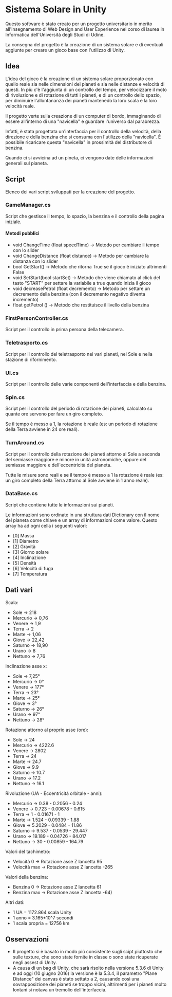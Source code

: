 # Sistema Solare in Unity
Questo software è stato creato per un progetto universitario in merito all'insegnamento di Web Design and User Experience nel corso di laurea in Informatica dell'Università degli Studi di Udine.

La consegna del progetto è la creazione di un sistema solare e di eventuali aggiunte per creare un gioco base con l'utilizzo di Unity.

## Idea
L'idea del gioco è la creazione di un sistema solare proporzionato con quello reale sia nelle dimensioni dei pianeti e sia nelle distanze e velocità di questi. In più c'è l'aggiunta di un controllo del tempo, per velocizzare il moto di rivoluzione e di rotazione di tutti i pianeti, e di un controllo dello spazio, per diminuire l'allontananza dei pianeti mantenedo la loro scala e la loro velocità reale.

Il progetto verte sulla creazione di un computer di bordo, immaginando di essere all'interno di una "navicella" e guardare l'universo dal parabrezza.

Infatti, è stata progettata un'interfaccia per il controllo della velocità, della direzione e della benzina che si consuma con l'utilizzo della "navicella". &#200; possibile ricaricare questa "navicella" in prossimità del distributore di benzina.

Quando ci si avvicina ad un pineta, ci vengono date delle informazioni generali sul pianeta.

## Script
Elenco dei vari script sviluppati per la creazione del progetto.

### GameManager.cs
Script che gestisce il tempo, lo spazio, la benzina e il controllo della pagina iniziale.

#### Metodi pubblici
- void ChangeTime (float speedTime) -> Metodo per cambiare il tempo con lo slider
- void ChangeDistance (float distance) -> Metodo per cambiare la distanza con lo slider
- bool GetStart() -> Metodo che ritorna True se il gioco è iniziato altrimenti False
- void SetStart(bool startSet) -> Metodo che viene chiamato al click del tasto "START" per settare la variabile a true quando inizia il gioco
- void decreasePetrol (float decremento) -> Metodo per settare un decremento della benzina (con il decremento negativo diventa incremento)
- float getPetrol () -> Metodo che restituisce il livello della benzina

### FirstPersonController.cs
Script per il controllo in prima persona della telecamera.

### Teletrasporto.cs
Script per il controllo del teletrasporto nei vari pianeti, nel Sole e nella stazione di rifornimento.

### UI.cs
Script per il controllo delle varie componenti dell'interfaccia e della benzina.

### Spin.cs
Script per il controllo del periodo di rotazione dei pianeti, calcolato su quante ore servono per fare un giro completo.

Se il tempo è messo a 1, la rotazione è reale (es: un periodo di rotazione della Terra avviene in 24 ore reali).

### TurnAround.cs
Script per il controllo della rotazione dei pianeti attorno al Sole a seconda del semiasse maggiore e minore in unità astronomiche, oppure del semiasse maggiore e dell'eccentricità del pianeta.

Tutte le misure sono reali e se il tempo è messo a 1 la rotazione è reale (es: un giro completo della Terra attorno al Sole avviene in 1 anno reale).

### DataBase.cs
Script che contiene tutte le informazioni sui pianeti.

Le informazioni sono ordinate in una struttura dati Dictionary con il nome del pianeta come chiave e un array di informazioni come valore. Questo array ha ad ogni cella i seguenti valori:
- [0] Massa
- [1] Diametro
- [2] Gravità
- [3] Giorno solare
- [4] Inclinazione
- [5] Densità
- [6] Velocità di fuga
- [7] Temperatura

## Dati vari
Scala:
- Sole -> 218
- Mercurio -> 0,76
- Venere -> 1,9
- Terra -> 2
- Marte -> 1,06
- Giove -> 22,42
- Saturno -> 18,90
- Urano -> 8
- Nettuno -> 7,76

Inclinazione asse x:
- Sole -> 7,25°
- Mercurio -> 0°
- Venere -> 177°
- Terra -> 23°
- Marte -> 25°
- Giove -> 3°
- Saturno -> 26°
- Urano -> 97°
- Nettuno -> 28°

Rotazione attorno al proprio asse (ore):
- Sole -> 24
- Mercurio -> 4222.6
- Venere -> 2802
- Terra -> 24
- Marte -> 24.7
- Giove -> 9.9
- Saturno -> 10.7
- Urano -> 17.2
- Nettuno -> 16.1

Rivoluzione (UA - Eccentricità orbitale - anni):
- Mercurio -> 0.38 - 0.2056 - 0.24
- Venere -> 0.723 - 0.00678 - 0.615
- Terra -> 1 - 0.01671 - 1
- Marte -> 1.524 - 0.09339 - 1.88
- Giove -> 5.2029 - 0.0484 - 11.86
- Saturno -> 9.537 - 0.0539 - 29.447
- Urano -> 19.189 - 0.04726 - 84.017
- Nettuno -> 30 - 0.00859 - 164.79

Valori del tachimetro:
- Velocità 0 -> Rotazione asse Z lancetta 95
- Velocità max -> Rotazione asse Z lancetta -265

Valori della benzina:
- Benzina 0 -> Rotazione asse Z lancetta 61
- Benzina max -> Rotazione asse Z lancetta -64)

Altri dati:
- 1 UA = 1172.864 scala Unity
- 1 anno = 3.165*10^7 secondi
- 1 scala propria = 12756 km

## Osservazioni
- Il progetto si è basato in modo più consistente sugli scipt piuttosto che sulle texture, che sono state fornite in classe o sono state ricuperate negli assest di Unity.
- A causa di un bag di Unity, che sarà risolto nella versione 5.3.6 di Unity e ad oggi (10 giugno 2016) la versione è la 5.3.4, il parametro "Plane Distance" dei canvas è stato settato a 2, causando così una sovrapposizione dei pianeti se troppo vicini, altrimenti per i pianeti molto lontani si notava un tremolio dell'interfaccia.

